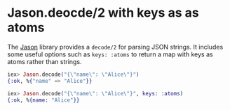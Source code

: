 # Jason.deocde/2 with keys as as atoms

The [Jason](https://hexdocs.pm/jason/readme.html) library provides a `decode/2` for parsing JSON strings. It includes some useful options such as `keys: :atoms` to return a map with keys as atoms rather than strings.

```elixir
iex> Jason.decode("{\"name\": \"Alice\"}")
{:ok, %{"name" => "Alice"}}

iex> Jason.decode("{\"name\": \"Alice\"}", keys: :atoms)
{:ok, %{name: "Alice"}}
```
